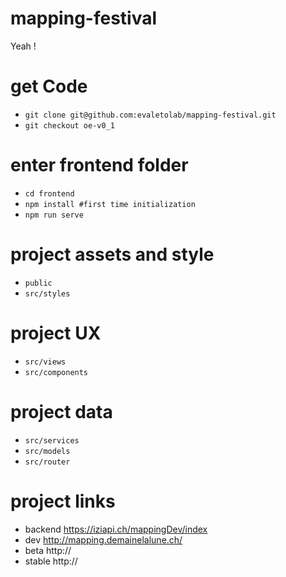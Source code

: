 # mapping-festival
Yeah !

# get Code
* `git clone git@github.com:evaletolab/mapping-festival.git`
* `git checkout oe-v0_1`

# enter frontend folder
* `cd frontend`
* `npm install #first time initialization`
* `npm run serve`

# project assets and style
* `public`
* `src/styles`

# project UX
* `src/views`
* `src/components`

# project data
* `src/services`
* `src/models`
* `src/router`


# project links
* backend https://iziapi.ch/mappingDev/index
* dev http://mapping.demainelalune.ch/
* beta http://
* stable http://
